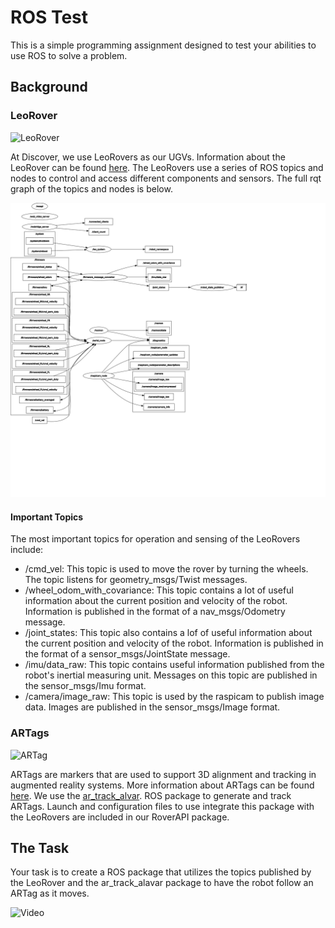 # ROS Test
This is a simple programming assignment designed to test your abilities to use ROS to solve a problem.

## Background

### LeoRover
![LeoRover](https://uploads-ssl.webflow.com/5aeedc7c6154a8acb0b29044/5e8e4d5a3fd0013dab1d3ded_leo%20rover%20showcase.jpg)

At Discover, we use LeoRovers as our UGVs. Information about the LeoRover can be found [here](leorover.tech). The LeoRovers use a series of ROS topics and nodes to control and access different components and sensors. The full rqt graph of the topics and nodes is below. 

![RQT_GRAPH](rosgraph.svg)
#### Important Topics
The most important topics for operation and sensing of the LeoRovers include:
* /cmd_vel: This topic is used to move the rover by turning the wheels. The topic listens for geometry_msgs/Twist messages.
* /wheel_odom_with_covariance: This topic contains a lot of useful information about the current position and velocity of the robot. Information is published in the format of a nav_msgs/Odometry message.
* /joint_states: This topic also contains a lof of useful information about the current position and velocity of the robot. Information is published in the format of a sensor_msgs/JointState message.
* /imu/data_raw: This topic contains useful information published from the robot's inertial measuring unit. Messages on this topic are published in the sensor_msgs/Imu format.
* /camera/image_raw: This topic is used by the raspicam to publish image data. Images are published in the sensor_msgs/Image format.

### ARTags

![ARTag](http://wiki.ros.org/ar_track_alvar?action=AttachFile&do=get&target=artags.png)

ARTags are markers that are used to support 3D alignment and tracking in augmented reality systems. More information about ARTags can be
found [here](https://www.cs.cmu.edu/afs/cs/project/skinnerbots/Wiki/AprilTags/NRC-47419.pdf). We use the [ar_track_alvar](http://wiki.ros.org/ar_track_alvar).
ROS package to generate and track ARTags. Launch and configuration files to use integrate this package with the LeoRovers are included in our RoverAPI package.

## The Task
Your task is to create a ROS package that utilizes the topics published by the LeoRover and the ar_track_alavar package to have the robot follow an ARTag as it moves. 

![Video](https://drive.google.com/file/d/10pCkqGRu3OJQssxBhGJ9wco14s3YWYRL/view?usp=sharing)



